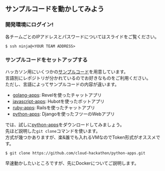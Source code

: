 ## サンプルコードを動かしてみよう

### 開発環境にログイン!

各チームごとのIPアドレスとパスワードについてはスライドをご覧ください。

```
$ ssh ninja@<YOUR TEAM ADDRESS>
```

### サンプルコードをセットアップする

ハッカソン用にいくつかの[サンプルコード](https://github.com/cloud-hackathon)を用意しています。  
言語別にレポジトリが分かれているのでお好きなものをご利用ください。  
ただし、言語によってサンプルコードの内容が違います。  

* [golang-apps](https://github.com/cloud-hackathon/golang-apps): Revelを使ったチャットアプリ
* [javascript-apps](https://github.com/cloud-hackathon/javascript-apps): Hubotを使ったボットアプリ
* [ruby-apps](https://github.com/cloud-hackathon/ruby-apps): Railsを使ったチャットアプリ
* [python-apps](https://github.com/cloud-hackathon/python-apps): Djangoを使ったフツーのWebアプリ

では、試しに[python-apps](https://github.com/cloud-hackathon/python-apps)をダウンロードしてみましょう。  
先ほど説明した`git clone`コマンドを使います。  
方式が幾つかありますが、楽&誰でも入れるVMなのでToken形式がオススメです。  

```
$ git clone https://github.com/cloud-hackathon/python-apps.git
```

早速動かしたいところですが、先にDockerについてご説明します。  
